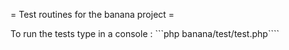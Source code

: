 = Test routines for the banana project =

To run the tests type in a console :
```php banana/test/test.php````

